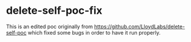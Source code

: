 # delete-self-poc-fix
This is an edited poc originally from https://github.com/LloydLabs/delete-self-poc which fixed some bugs in order to have it run properly.
